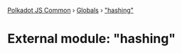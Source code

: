 [Polkadot JS Common](../README.md) › [Globals](../globals.md) › ["hashing"](_hashing_.md)

# External module: "hashing"


